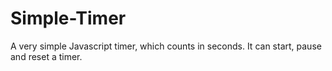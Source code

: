 # Simple-Timer

A very simple Javascript timer, which counts in seconds. It can start, pause and reset a timer.